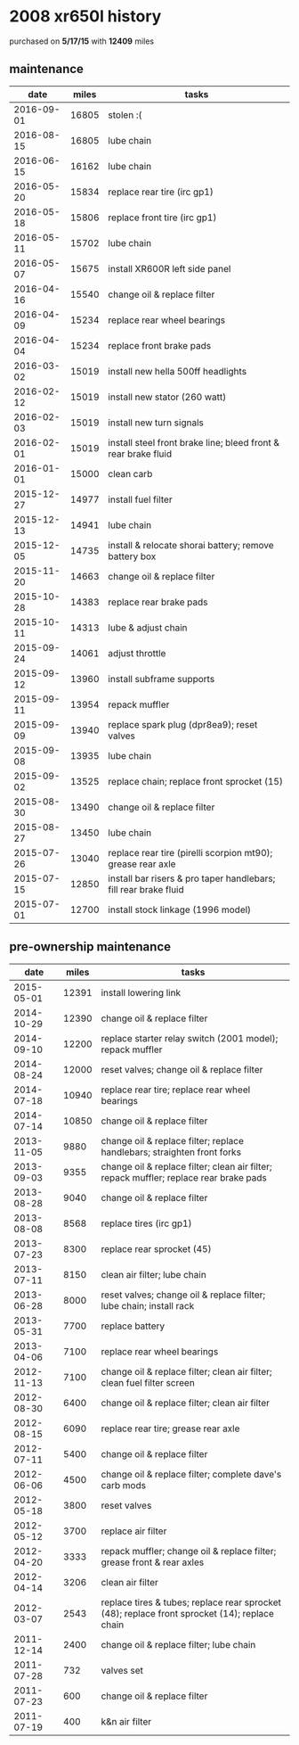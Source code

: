 # 2008 xr650l history

purchased on **5/17/15** with **12409** miles

## maintenance

date        | miles | tasks
------------|-------|---------
2016-09-01  | 16805 | stolen :(
2016-08-15  | 16805 | lube chain
2016-06-15  | 16162 | lube chain
2016-05-20  | 15834 | replace rear tire (irc gp1)
2016-05-18  | 15806 | replace front tire (irc gp1)
2016-05-11  | 15702 | lube chain
2016-05-07  | 15675 | install XR600R left side panel
2016-04-16  | 15540 | change oil & replace filter
2016-04-09  | 15234 | replace rear wheel bearings
2016-04-04  | 15234 | replace front brake pads
2016-03-02  | 15019 | install new hella 500ff headlights
2016-02-12  | 15019 | install new stator (260 watt)
2016-02-03  | 15019 | install new turn signals
2016-02-01  | 15019 | install steel front brake line; bleed front & rear brake fluid
2016-01-01  | 15000 | clean carb
2015-12-27  | 14977 | install fuel filter
2015-12-13  | 14941 | lube chain
2015-12-05  | 14735 | install & relocate shorai battery; remove battery box
2015-11-20  | 14663 | change oil & replace filter
2015-10-28  | 14383 | replace rear brake pads
2015-10-11  | 14313 | lube & adjust chain
2015-09-24  | 14061 | adjust throttle
2015-09-12  | 13960 | install subframe supports
2015-09-11  | 13954 | repack muffler
2015-09-09  | 13940 | replace spark plug (dpr8ea9); reset valves
2015-09-08  | 13935 | lube chain
2015-09-02  | 13525 | replace chain; replace front sprocket (15)
2015-08-30  | 13490 | change oil & replace filter
2015-08-27  | 13450 | lube chain
2015-07-26  | 13040 | replace rear tire (pirelli scorpion mt90); grease rear axle
2015-07-15  | 12850 | install bar risers & pro taper handlebars; fill rear brake fluid
2015-07-01  | 12700 | install stock linkage (1996 model)

## pre-ownership maintenance

date        | miles | tasks
------------|-------|---------
2015-05-01  | 12391 | install lowering link
2014-10-29  | 12390 | change oil & replace filter
2014-09-10  | 12200 | replace starter relay switch (2001 model); repack muffler
2014-08-24  | 12000 | reset valves; change oil & replace filter
2014-07-18  | 10940 | replace rear tire; replace rear wheel bearings
2014-07-14  | 10850 | change oil & replace filter
2013-11-05  |  9880 | change oil & replace filter; replace handlebars; straighten front forks
2013-09-03  |  9355 | change oil & replace filter; clean air filter; repack muffler; replace rear brake pads
2013-08-28  |  9040 | change oil & replace filter
2013-08-08  |  8568 | replace tires (irc gp1)
2013-07-23  |  8300 | replace rear sprocket (45)
2013-07-11  |  8150 | clean air filter; lube chain
2013-06-28  |  8000 | reset valves; change oil & replace filter; lube chain; install rack
2013-05-31  |  7700 | replace battery
2013-04-06  |  7100 | replace rear wheel bearings
2012-11-13  |  7100 | change oil & replace filter; clean air filter; clean fuel filter screen
2012-08-30  |  6400 | change oil & replace filter; clean air filter
2012-08-15  |  6090 | replace rear tire; grease rear axle
2012-07-11  |  5400 | change oil & replace filter
2012-06-06  |  4500 | change oil & replace filter; complete dave's carb mods
2012-05-18  |  3800 | reset valves
2012-05-12  |  3700 | replace air filter
2012-04-20  |  3333 | repack muffler; change oil & replace filter; grease front & rear axles
2012-04-14  |  3206 | clean air filter
2012-03-07  |  2543 | replace tires & tubes; replace rear sprocket (48); replace front sprocket (14); replace chain
2011-12-14  |  2400 | change oil & replace filter; lube chain
2011-07-28  |   732 | valves set
2011-07-23  |   600 | change oil & replace filter
2011-07-19  |   400 | k&n air filter
